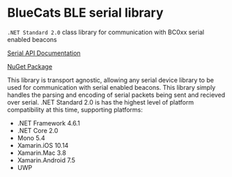 # BlueCats BLE serial library
`.NET Standard 2.0` class library for communication with BC0xx serial enabled beacons

[Serial API Documentation](https://github.com/bluecats/bluecats-docs/blob/master/BlueCats-BC010-Serial-Public-API-0.1.0.markdown)

[NuGet Package](https://www.nuget.org/packages/BlueCats.Ble.Serial)

This library is transport agnostic, allowing any serial device library to be used for communication with serial enabled beacons. This library simply handles the parsing and encoding of serial packets being sent and recieved over serial. .NET Standard 2.0 is has the highest level of platform compatibility at this time, supporting platforms:
* .NET Framework 4.6.1
* .NET Core 2.0
* Mono 5.4
* Xamarin.iOS 10.14
* Xamarin.Mac 3.8
* Xamarin.Android 7.5
* UWP
